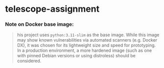 # telescope-assignment

### Note on Docker base image:
> his project uses `python:3.11-slim` as the base image. While this image may show known vulnerabilities via automated scanners (e.g. Docker DX), it was chosen for its lightweight size and speed for prototyping. In a production environment, a more hardened image (such as one with pinned Debian versions or using distroless) should be considered.
